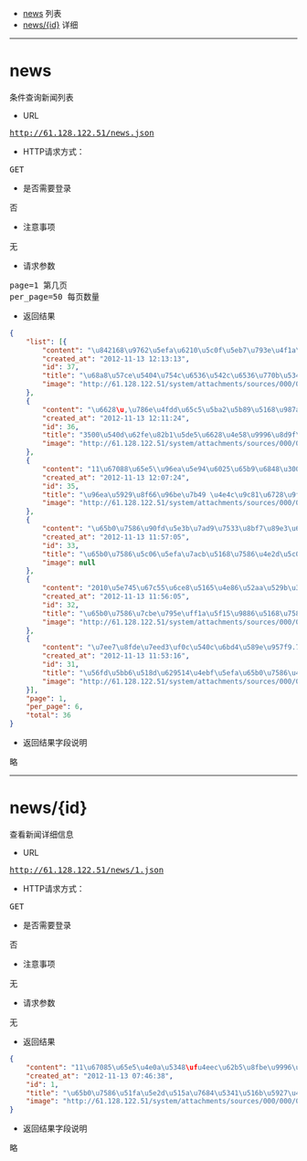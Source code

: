 * [news](#news) 列表
* [news/{id}](#news/{id}) 详细

---------------------------------------

<a name="news"></a>
# news
<pre>
条件查询新闻列表
</pre>

* URL
<pre>
<a href="http://61.128.122.51/news.json" target="_blank">http://61.128.122.51/news.json</a>
</pre>

* HTTP请求方式：
<pre>
GET
</pre>

* 是否需要登录
<pre>
否
</pre>

* 注意事项
<pre>
无
</pre>

* 请求参数
<pre>
page=1 第几页  
per_page=50 每页数量
</pre>

* 返回结果
```json
{
    "list": [{
        "content": "\u842168\u9762\u5efa\u6210\u5c0f\u5eb7\u793e\u4f1a\u52aa\u529b\u594b\u6597\u3002",
        "created_at": "2012-11-13 12:13:13",
        "id": 37,
        "title": "\u68a8\u57ce\u5404\u754c\u6536\u542c\u6536\u770b\u5341\u516b\u5927\u5f00\u5e55\u76db\u51b5",
        "image": "http://61.128.122.51/system/attachments/sources/000/000/076/large/4437e6145c661207119209.jpg?1352779993"
    },
    {
        "content": "\u6628\u,\u786e\u4fdd\u65c5\u5ba2\u5b89\u5168\u987a\u5229\u8fd4\u4e61\u3002",
        "created_at": "2012-11-13 12:11:24",
        "id": 36,
        "title": "3500\u540d\u62fe\u82b1\u5de5\u6628\u4e58\u9996\u8d9f\u4e34\u5ba2",
        "image": "http://61.128.122.51/system/attachments/sources/000/000/074/large/4437e6145c661202c6e33b.jpg?1352779884"
    },
    {
        "content": "11\u67088\u65e5\\u96ea\u5e94\u6025\u65b9\u6848\u3002\u201d\r\n",
        "created_at": "2012-11-13 12:07:24",
        "id": 35,
        "title": "\u96ea\u5929\u8f66\u96be\u7b49 \u4e4c\u9c81\u6728\u9f50\u5e02\u6c11\u5fae\u535a\u5410\u69fd\u201c\u4f24\u4e0d\u8d77\u201d",
        "image": "http://61.128.122.51/system/attachments/sources/000/000/073/large/113647798_21n.jpg?1352779644"
    },
    {
        "content": "\u65b0\u7586\u90fd\u5e3b\u7ad9\u7533\u8bf7\u89e3\u6790\u3002",
        "created_at": "2012-11-13 11:57:05",
        "id": 33,
        "title": "\u65b0\u7586\u5c06\u5efa\u7acb\u5168\u7586\u4e2d\u5c0f\u5b66\u7f51\u7edc\u5e73\u53f0",
        "image": null
    },
    {
        "content": "2010\u5e745\u67c55\u6ce8\u5165\u4e86\u52aa\u529b\u3001\u5f00\u653e\u3001\u8fdb\u53d6\u7684\u884c\u52a8\u51c6\u5219\u3002",
        "created_at": "2012-11-13 11:56:05",
        "id": 32,
        "title": "\u65b0\u7586\u7cbe\u795e\uff1a\u5f15\u9886\u5168\u7586\u5927\u8de8\u8d8a",
        "image": "http://61.128.122.51/system/attachments/sources/000/000/061/large/bcaec5ad228f120b4b4750.jpg?1352778964"
    },
    {
        "content": "\u7ee7\u8fde\u7eed3\uf0c\u540c\u6bd4\u589e\u957f9.7%\u3002",
        "created_at": "2012-11-13 11:53:16",
        "id": 31,
        "title": "\u56fd\u5bb6\u518d\u629514\u4ebf\u5efa\u65b0\u7586\u4f18\u8d28\u68c9\u57fa\u5730",
        "image": "http://61.128.122.51/system/attachments/sources/000/000/053/large/0016eca451e8120c082801.jpg?1352778796"
    }],
    "page": 1,
    "per_page": 6,
    "total": 36
}
```

* 返回结果字段说明
<pre>
略
</pre>

---------------------------------------



<a name="news/{id}"></a>
# news/{id}
<pre>
查看新闻详细信息
</pre>

* URL
<pre>
<a href="http://61.128.122.51/news/1.json" target="_blank">http://61.128.122.51/news/1.json</a>
</pre>

* HTTP请求方式：
<pre>
GET
</pre>

* 是否需要登录
<pre>
否
</pre>

* 注意事项
<pre>
无
</pre>

* 请求参数
<pre>
无
</pre>

* 返回结果
```json
{
    "content": "11\u67085\u65e5\u4e0a\u5348\ufu4eec\u62b5\u8fbe\u9996\u90fd\u673a\u573a\u8d70\u4e0b\u98de\u673a\u3002",
    "created_at": "2012-11-13 07:46:38",
    "id": 1,
    "title": "\u65b0\u7586\u51fa\u5e2d\u515a\u7684\u5341\u516b\u5927\u4ee3\u8868\u62b5\u8fbe\u5317\u4eac",
    "image": "http://61.128.122.51/system/attachments/sources/000/000/001/large/d4bed9e6027f1201dcff24.JPG?1352763997"
}
```

* 返回结果字段说明
<pre>
略
</pre>


